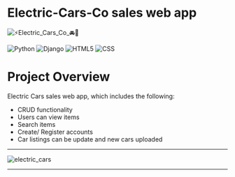 # Electric-Cars-Co sales web app

![⚡Electric_Cars_Co_🚘🔌](https://user-images.githubusercontent.com/51457442/125172413-84e51a00-e1b1-11eb-91c7-31349674e668.png)

![Python](https://img.shields.io/badge/python-3.9.5-blue) ![Django](https://img.shields.io/badge/Django-3.2.3-green) ![HTML5](https://img.shields.io/badge/HTML-5-red) ![CSS](https://img.shields.io/badge/CSS-3-blue)

# Project Overview

 Electric Cars sales web app, which includes the following:

- CRUD functionality
- Users can view items
- Search items
- Create/ Register accounts
- Car listings can be update and new cars uploaded
***
![electric_cars](https://user-images.githubusercontent.com/51457442/125174570-37bb7500-e1be-11eb-9ae4-4e2491e62020.jpg)
***
